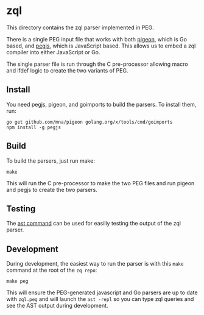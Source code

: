 # zql

This directory contains the zql parser implemented in PEG.

There is a single PEG input file that works with both
[pigeon](https://github.com/mna/pigeon), which is Go based, and
[pegjs](https://pegjs.org/), which is JavaScript based.  This allows us
to embed a zql compiler into either JavaScript or Go.

The single parser file is run through the C pre-processor allowing
macro and ifdef logic to create the two variants of PEG.

## Install

You need pegjs, pigeon, and goimports to build the parsers.  To install
them, run:

```
go get github.com/mna/pigeon golang.org/x/tools/cmd/goimports
npm install -g pegjs
```

## Build

To build the parsers, just run make:

`make`

This will run the C pre-processor to make the two PEG files and run
pigeon and pegjs to create the two parsers.

## Testing

The [ast command](../cmd/ast) can be used for easiliy testing the output of
the zql parser.  

## Development

During development, the easiest way to run the parser
is with this `make` command at the root of the `zq repo`:
```
make peg
```
This will ensure the PEG-generated javascript and Go parsers are up to date
with `zql.peg` and will launch the `ast -repl` so you can type zql queries
and see the AST output during development.
